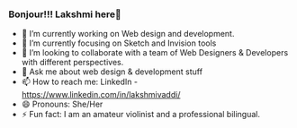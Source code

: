 ### Bonjour!!! Lakshmi here👋
 

- 🔭 I’m currently working on Web design and development.
- 🌱 I’m currently focusing on Sketch and Invision tools
- 👯 I’m looking to collaborate with a team of Web Designers & Developers with different perspectives.
- 💬 Ask me about web design & development stuff
- 📫 How to reach me: LinkedIn - https://www.linkedin.com/in/lakshmivaddi/
- 😄 Pronouns: She/Her
- ⚡ Fun fact: I am an amateur violinist and a professional bilingual.

